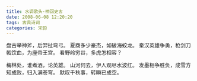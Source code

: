 ```yaml
---
title: 水调歌头·神回史古
date: 2008-06-08 12:20:20
tags: 古典诗词
categories: 宋韵
---
```

盘古举神斧，后羿扯弯弓。
夏商多少豪杰，如破海蛟龙。
秦汉英雄争勇，枪剑刀戟饮血，为座帝王宫。
看野岭穷谷，多虎怎相容？

梅林处，谁煮酒，论英雄。
山河何去，伊人观尽水波红。
发墨相争胜负，成雪方知成败，归入满苍穹。
默叹千秋事，转瞬已成空。
